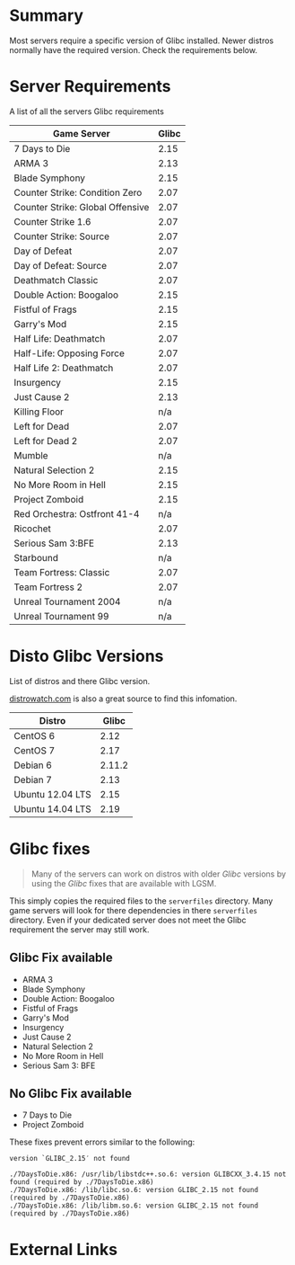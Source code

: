 # Summary
Most servers require a specific version of Glibc installed. Newer distros normally have the required version. Check the requirements below.

Server Requirements
===================

A list of all the servers Glibc requirements

| Game Server                      | Glibc   |
|----------------------------------|---------|
| 7 Days to Die                    | 2.15     |
| ARMA 3                           | 2.13    |
| Blade Symphony                   | 2.15    |
| Counter Strike: Condition Zero   | 2.07    |
| Counter Strike: Global Offensive | 2.07    |
| Counter Strike 1.6               | 2.07    |
| Counter Strike: Source           | 2.07    |
| Day of Defeat                    | 2.07    |
| Day of Defeat: Source            | 2.07    |
| Deathmatch Classic               | 2.07    |
| Double Action: Boogaloo          | 2.15    |
| Fistful of Frags                 | 2.15    |
| Garry's Mod                      | 2.15    |
| Half Life: Deathmatch            | 2.07    |
| Half-Life: Opposing Force        | 2.07    |
| Half Life 2: Deathmatch          | 2.07    |
| Insurgency                       | 2.15    |
| Just Cause 2                     | 2.13    |
| Killing Floor                    | n/a     |
| Left for Dead                    | 2.07    |
| Left for Dead 2                  | 2.07    |
| Mumble                           | n/a     |
| Natural Selection 2              | 2.15    |
| No More Room in Hell             | 2.15    |
| Project Zomboid                  | 2.15    |
| Red Orchestra: Ostfront 41-4     | n/a     |
| Ricochet                         | 2.07    |
| Serious Sam 3:BFE                | 2.13    |
| Starbound                        | n/a     |
| Team Fortress: Classic           | 2.07    |
| Team Fortress 2                  | 2.07    |
| Unreal Tournament 2004           | n/a     |
| Unreal Tournament 99             | n/a     |

Disto Glibc Versions
====================

List of distros and there Glibc version. 

[distrowatch.com][] is also a great source to find this infomation.

| Distro           | Glibc   |
|------------------|---------|
| CentOS 6         | 2.12    |
| CentOS 7         | 2.17    |
| Debian 6         | 2.11.2  |
| Debian 7         | 2.13    |
| Ubuntu 12.04 LTS | 2.15    |
| Ubuntu 14.04 LTS | 2.19    |

Glibc fixes
===========

> Many of the servers can work on distros with older _Glibc_ versions by using the _Glibc_ fixes that are available with LGSM. 

This simply copies the required files to the `serverfiles` directory. Many game servers will look for there dependencies in there `serverfiles` directory. Even if your dedicated server does not meet the Glibc requirement the server may still work.

Glibc Fix available
-------------------
-   ARMA 3
-   Blade Symphony
-   Double Action: Boogaloo
-   Fistful of Frags
-   Garry's Mod
-   Insurgency
-   Just Cause 2
-   Natural Selection 2
-   No More Room in Hell
-   Serious Sam 3: BFE

No Glibc Fix available
----------------------
- 7 Days to Die
- Project Zomboid

These fixes prevent errors similar to the following:
```
version `GLIBC_2.15′ not found
```   
```
./7DaysToDie.x86: /usr/lib/libstdc++.so.6: version GLIBCXX_3.4.15 not found (required by ./7DaysToDie.x86)
./7DaysToDie.x86: /lib/libc.so.6: version GLIBC_2.15 not found (required by ./7DaysToDie.x86)
./7DaysToDie.x86: /lib/libm.so.6: version GLIBC_2.15 not found (required by ./7DaysToDie.x86)
```
External Links
==============

  [distrowatch.com]: http://distrowatch.com/
  [Glibc Homepage]: http://www.gnu.org/software/libc/